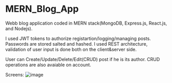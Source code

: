 # MERN_Blog_App
Webb blog application coded in MERN stack(MongoDB, Express.js, React.js, and Nodejs).

I used JWT tokens to authorize registartion/logging/managing posts.
Passwords are stored salted and hashed.
I used REST architecture, validation of user input is done both on the client&server side.

User can Create/Update/Delete/Edit(CRUD) post if he is its author.
CRUD operations are also avaiable on account.

Screens:
![image](https://github.com/UncleLary/MERN_Blog_App/assets/86026549/24f1248d-5684-437b-8be6-043a9b187aa8)

